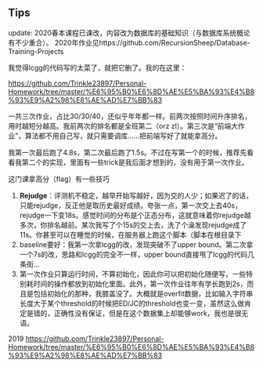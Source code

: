 ## Tips

update: 2020春本课程已课改，内容改为数据库的基础知识（与数据库系统概论有不少重合）。
2020年作业见https://github.com/RecursionSheep/Database-Training-Projects

我觉得lcgg的代码写的太菜了，就把它删了。我的在这里：

https://github.com/Trinkle23897/Personal-Homework/tree/master/%E6%95%B0%E6%8D%AE%E5%BA%93%E4%B8%93%E9%A2%98%E8%AE%AD%E7%BB%83

一共三次作业，占比30/30/40，还似乎年年都一样。前两次按照时间升序排名，用时越短分越高。我前两次的排名都是全班第二（orz zl）。第三次是“前端大作业”，算法都不用自己写，就只需要调库……把前端写好了就能拿高分。

我第一次最后跑了4.8s，第二次最后跑了1.5s。不过在写第一个的时候，推荐先看看我第二个的实现，里面有一些trick是我后面才想到的，没有用于第一次作业。



这门课拿高分（flag）有一些技巧

1. **Rejudge**：评测机不稳定，越早开始写越好，因为交的人少；如果迟了的话，只能rejudge，反正他是取历史最好成绩。夸张一点，第一次交上去40s，rejudge一下变18s。感觉时间的分布是个正态分布，这就意味着你rejudge越多次，你排名越前。某次我写了个15s的交上去，洗了个澡发现rejudge成了11s。你甚至可以在睡觉的时候，在服务器上跑这个脚本（脚本在根目录下
2. baseline要好：我第一次拿lcgg的改，发现突破不了upper bound。第二次拿一个7s的改，思路和lcgg的完全不一样，upper bound直接甩了lcgg的代码几条街…
3. 第一次作业只算运行时间，不算初始化，因此你可以把初始化随便写，一些特别耗时间的操作都放到初始化里面。此外，第一次作业往年有学长跑到2s，而且是包括初始化的那种，我膝盖没了。大概就是overfit数据，比如输入字符串长度大于某个threshold的时候把ED/JC的threshold也变一变，虽然这么做肯定是错的，正确性没有保证，但是在这个数据集上却能够work，我也是很无语。

2019
https://github.com/Trinkle23897/Personal-Homework/tree/master/%E6%95%B0%E6%8D%AE%E5%BA%93%E4%B8%93%E9%A2%98%E8%AE%AD%E7%BB%83
